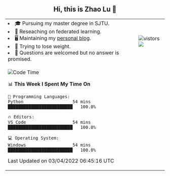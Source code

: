 <h2 align="center"> Hi, this is Zhao Lu 👋</h2>

<table style="overflow:hidden;">
    <tr> 
        <td>
            <li>🎓 Pursuing my master degree in SJTU.</li>
            <li>🌱 Reseaching on federated learning.</li>
            <li>🖥️ Maintaining my <a href="https://ifarewell.xyz">personal blog</a>.</li>
            <li>💪 Trying to lose weight.</li>
            <li>💬 Questions are welcomed but no answer is promised.</li> 
        </td>
        <td>
            <img src="https://visitor-badge.glitch.me/badge?page_id=ifarewell" alt="vistors" />
        <br>
          <img src="https://github-readme-stats.vercel.app/api?username=ifarewell&theme=graywhite&hide=prs,contribs&show_icons=true&hide_border=true&icon_color=CE1D2D&text_color=718096&bg_color=ffffff&hide_title=true" />
        </td>
    </tr>
    <tr>
        <td colspan="2">
            
<!--START_SECTION:waka-->
![Code Time](http://img.shields.io/badge/Code%20Time-124%20hrs%2014%20mins-blue)

📊 **This Week I Spent My Time On** 

```text
💬 Programming Languages: 
Python                   54 mins             █████████████████████████   100.0%

🔥 Editors: 
VS Code                  54 mins             █████████████████████████   100.0%

💻 Operating System: 
Windows                  54 mins             █████████████████████████   100.0%

```


 Last Updated on 03/04/2022 06:45:16 UTC
<!--END_SECTION:waka-->
            
</td></tr>
</table>

